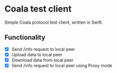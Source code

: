 # Coala test client
Simple Coala protocol test client, written in Swift.

## Functionality
- [x] Send /info request to local peer
- [x] Upload data to local peer
- [x] Download data from local peer
- [x] Send /info request to local peer using Proxy mode
